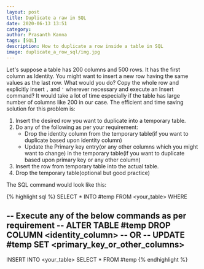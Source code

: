 ```yaml
---
layout: post
title: Duplicate a raw in SQL
date: 2020-06-13 13:51
category:
author: Prasanth Kanna
tags: [SQL]
description: How to duplicate a row inside a table in SQL
image: duplicate_a_row_sql/img.jpg
---
```


Let's suppose a table has 200 columns and 500 rows. It has the first column as Identity. You might want to insert a new row having the same values as the last row. What would you do? Copy the whole row and explicitly insert `,` and `'` wherever necessary and execute an Insert command? It would take a lot of time especially if the table has large number of columns like 200 in our case. The efficient and time saving solution for this problem is:

1. Insert the desired row you want to duplicate into a temporary table.
2. Do any of the following as per your requirement:
    * Drop the identity column from the temporary table(if you want to duplicate based upon identity column)
    * Update the Primary key entry(or any other columns which you might want to change) in the temporary table(if you want to duplicate based upon primary key or any other column)
3. Insert the row from temporary table into the actual table.
4. Drop the temporary table(optional but good practice)

The SQL command would look like this:

{% highlight sql %}
SELECT * INTO #temp FROM <your_table> WHERE <conditions>

-- Execute any of the below commands as per requirement --
ALTER TABLE #temp DROP COLUMN <identity_column>
                -- OR --
UPDATE #temp SET <primary_key_or_other_columns>
----------------------------------------------------------

INSERT INTO <your_table> SELECT * FROM #temp
{% endhighlight %}
